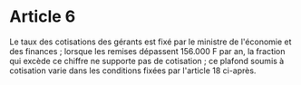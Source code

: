 # Article 6

Le taux des cotisations des gérants est fixé par le ministre de l'économie et des finances ; lorsque les remises dépassent 156.000 F par an, la fraction qui excède ce chiffre ne supporte pas de cotisation ; ce plafond soumis à cotisation varie dans les conditions fixées par l'article 18 ci-après.
